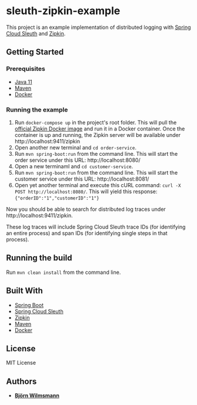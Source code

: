 # sleuth-zipkin-example

This project is an example implementation of distributed logging with [Spring Cloud Sleuth](https://spring.io/projects/spring-cloud-sleuth) and [Zipkin](https://zipkin.io/).

## Getting Started

### Prerequisites

* [Java 11](https://www.oracle.com/java/technologies/javase-jdk11-downloads.html)
* [Maven](https://maven.apache.org/)
* [Docker](https://www.docker.com/)

### Running the example

1. Run ```docker-compose up``` in the project's root folder.
This will pull the [official Zipkin Docker image](https://registry.hub.docker.com/r/openzipkin/zipkin) and run it in a Docker container.
Once the container is up and running, the Zipkin server will be available under http://localhost:9411/zipkin
2. Open another new terminal and ```cd order-service```.
3. Run ```mvn spring-boot:run``` from the command line. This will start the order service under this URL: http://localhost:8080/
4. Open a new terminaml and ```cd customer-service```.
5. Run ```mvn spring-boot:run``` from the command line. This will start the customer service under this URL: http://localhost:8081/
6. Open yet another terminal and execute this cURL command: ```curl -X POST http://localhost:8080/```. 
This will yield this response: ```{"orderID":"1","customerID":"1"}```

Now you should be able to search for distributed log traces under http://localhost:9411/zipkin.

These log traces will include Spring Cloud Sleuth trace IDs (for identifying an entire process) and span IDs (for identifying single steps in that process).

## Running the build

Run ```mvn clean install``` from the command line.

## Built With

* [Spring Boot](https://projects.spring.io/spring-boot/)
* [Spring Cloud Sleuth](https://spring.io/projects/spring-cloud-sleuth)
* [Zipkin](https://zipkin.io/)
* [Maven](https://maven.apache.org/)
* [Docker](https://www.docker.com/)

## License

MIT License

## Authors

* **[Björn Wilmsmann](https://bjoernkw.com)**

